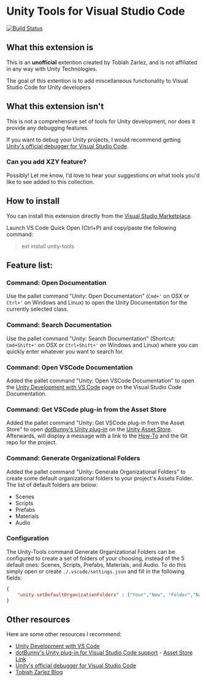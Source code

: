 # Unity Tools for Visual Studio Code
[![Build Status](https://travis-ci.org/TobiahZ/unity-tools.svg?branch=master)](https://travis-ci.org/TobiahZ/unity-tools)
## What this extension is

This is an **unofficial** extention created by Tobiah Zarlez, and is not affiliated in any way with Unity Technologies. 

The goal of this extention is to add miscellaneous functionality to Visual Studio Code for Unity developers

## What this extension isn't

This is not a comprehensive set of tools for Unity development, nor does it provide any debugging features.

If you want to debug your Unity projects, I would recommend getting [Unity's official debugger for Visual Studio Code](https://github.com/Unity-Technologies/vscode-unity-debug).

### Can you add XZY feature?

Possibly! Let me know, I'd love to hear your suggestions on what tools you'd like to see added to this collection.

## How to install

You can install this extension directly from the [Visual Studio Marketplace](https://marketplace.visualstudio.com/items?itemName=Tobiah.unity-tools).

Launch VS Code Quick Open (Ctrl+P) and copy/paste the following command:

> ext install unity-tools

## Feature list:

### Command: Open Documentation
Use the pallet command "Unity: Open Documentation" (`Cmd+'` on OSX or `Ctrl+'` on Windows and Linux) to open the Unity Documentation for the currently selected class.

### Command: Search Documentation
Use the pallet command "Unity: Search Documentation" (Shortcut: `Cmd+Shift+'` on OSX or `Ctrl+Shift+'` on Windows and Linux) where you can quickly enter whatever you want to search for.

### Command: Open VSCode Documentation
Added the pallet command "Unity: Open VSCode Documentation" to open the [Unity Development with VS Code](https://code.visualstudio.com/docs/runtimes/unity) page on the Visual Studio Code Documentation.

### Command: Get VSCode plug-in from the Asset Store
Added the pallet command "Unity: Get VSCode plug-in from the Asset Store" to open [dotBunny's Unity plug-in](https://github.com/dotBunny/VSCode/) on the [Unity Asset Store](http://u3d.as/jmM). Afterwards, will display a message with a link to the [How-To](https://github.com/dotBunny/VSCode/blob/master/HOWTO.pdf) and the Git repo for the project.

### Command: Generate Organizational Folders
Added the pallet command "Unity: Generate Organizational Folders" to create some default organizational folders to your project's Assets Folder. The list of default folders are below: 
* Scenes 
* Scripts 
* Prefabs 
* Materials  
* Audio 

### Configuration
The Unity-Tools command Generate Organizational Folders can be configured to create a set of folders of your choosing, instead of the 5 default ones: Scenes, Scripts, Prefabs, Materials, and Audio. 
To do this simply open or create `./.vscode/settings.json` and fill in the following fields:

```json
{
    "unity.setDefaultOrganizationFolders" : ["Your","New", "Folder","Names"]
}
```


## Other resources

Here are some other resources I recommend:

* [Unity Development with VS Code](https://code.visualstudio.com/docs/runtimes/unity)
* [dotBunny's Unity plug-in for Visual Studio Code support](https://github.com/dotBunny/VSCode/) - [Asset Store Link](http://u3d.as/jmM)
* [Unity's official debugger for Visual Studio Code](https://github.com/Unity-Technologies/vscode-unity-debug)
* [Tobiah Zarlez Blog](http://www.TobiahZ.com)
